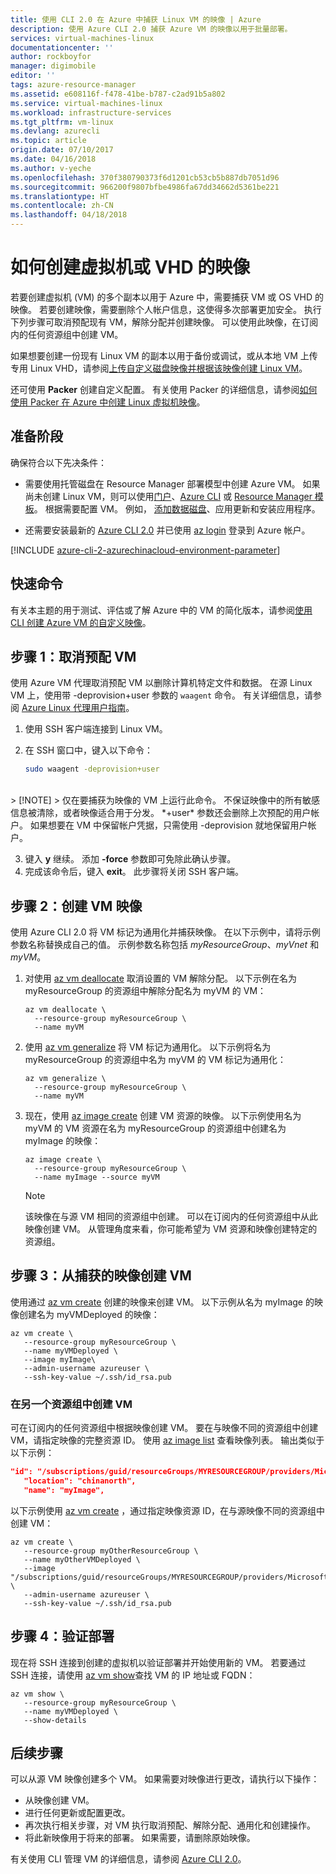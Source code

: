 ```yaml
---
title: 使用 CLI 2.0 在 Azure 中捕获 Linux VM 的映像 | Azure
description: 使用 Azure CLI 2.0 捕获 Azure VM 的映像以用于批量部署。
services: virtual-machines-linux
documentationcenter: ''
author: rockboyfor
manager: digimobile
editor: ''
tags: azure-resource-manager
ms.assetid: e608116f-f478-41be-b787-c2ad91b5a802
ms.service: virtual-machines-linux
ms.workload: infrastructure-services
ms.tgt_pltfrm: vm-linux
ms.devlang: azurecli
ms.topic: article
origin.date: 07/10/2017
ms.date: 04/16/2018
ms.author: v-yeche
ms.openlocfilehash: 370f380790373f6d1201cb53cb5b887db7051d96
ms.sourcegitcommit: 966200f9807bfbe4986fa67dd34662d5361be221
ms.translationtype: HT
ms.contentlocale: zh-CN
ms.lasthandoff: 04/18/2018
---
```

# <a name="how-to-create-an-image-of-a-virtual-machine-or-vhd"></a>如何创建虚拟机或 VHD 的映像

<!-- generalize, image - extended version of the tutorial-->

若要创建虚拟机 (VM) 的多个副本以用于 Azure 中，需要捕获 VM 或 OS VHD 的映像。 若要创建映像，需要删除个人帐户信息，这使得多次部署更加安全。 执行下列步骤可取消预配现有 VM，解除分配并创建映像。 可以使用此映像，在订阅内的任何资源组中创建 VM。

如果想要创建一份现有 Linux VM 的副本以用于备份或调试，或从本地 VM 上传专用 Linux VHD，请参阅[上传自定义磁盘映像并根据该映像创建 Linux VM](upload-vhd.md)。  

还可使用 **Packer** 创建自定义配置。 有关使用 Packer 的详细信息，请参阅[如何使用 Packer 在 Azure 中创建 Linux 虚拟机映像](build-image-with-packer.md)。

## <a name="before-you-begin"></a>准备阶段
确保符合以下先决条件：

* 需要使用托管磁盘在 Resource Manager 部署模型中创建 Azure VM。 如果尚未创建 Linux VM，则可以使用[门户](quick-create-portal.md)、[Azure CLI](quick-create-cli.md) 或 [Resource Manager 模板](create-ssh-secured-vm-from-template.md)。 根据需要配置 VM。 例如， [添加数据磁盘](add-disk.md)、应用更新和安装应用程序。 

* 还需要安装最新的 [Azure CLI 2.0](https://docs.azure.cn/zh-cn/cli/install-az-cli2?view=azure-cli-latest) 并已使用 [az login](https://docs.azure.cn/zh-cn/cli/reference-index?view=azure-cli-latest#az-login) 登录到 Azure 帐户。

[!INCLUDE [azure-cli-2-azurechinacloud-environment-parameter](../../../includes/azure-cli-2-azurechinacloud-environment-parameter.md)]

## <a name="quick-commands"></a>快速命令

有关本主题的用于测试、评估或了解 Azure 中的 VM 的简化版本，请参阅[使用 CLI 创建 Azure VM 的自定义映像](tutorial-custom-images.md)。

## <a name="step-1-deprovision-the-vm"></a>步骤 1：取消预配 VM
使用 Azure VM 代理取消预配 VM 以删除计算机特定文件和数据。 在源 Linux VM 上，使用带 -deprovision+user 参数的 `waagent` 命令。 有关详细信息，请参阅 [Azure Linux 代理用户指南](../windows/agent-user-guide.md)。

1. 使用 SSH 客户端连接到 Linux VM。
2. 在 SSH 窗口中，键入以下命令：

    ```bash
    sudo waagent -deprovision+user
    ```
<br>
   > [!NOTE]
   > 仅在要捕获为映像的 VM 上运行此命令。 不保证映像中的所有敏感信息被清除，或者映像适合用于分发。 *+user* 参数还会删除上次预配的用户帐户。 如果想要在 VM 中保留帐户凭据，只需使用 -deprovision 就地保留用户帐户。

3. 键入 **y** 继续。 添加 **-force** 参数即可免除此确认步骤。
4. 完成该命令后，键入 **exit**。 此步骤将关闭 SSH 客户端。

## <a name="step-2-create-vm-image"></a>步骤 2：创建 VM 映像
使用 Azure CLI 2.0 将 VM 标记为通用化并捕获映像。 在以下示例中，请将示例参数名称替换成自己的值。 示例参数名称包括 *myResourceGroup*、*myVnet* 和 *myVM*。

1. 对使用 [az vm deallocate](https://docs.azure.cn/zh-cn/cli//azure/vm?view=azure-cli-latest#deallocate) 取消设置的 VM 解除分配。 以下示例在名为 myResourceGroup 的资源组中解除分配名为 myVM 的 VM：

    ```azurecli
    az vm deallocate \
      --resource-group myResourceGroup \
      --name myVM
    ```

2. 使用 [az vm generalize](https://docs.azure.cn/zh-cn/cli/vm?view=azure-cli-latest#generalize) 将 VM 标记为通用化。 以下示例将名为 myResourceGroup 的资源组中名为 myVM 的 VM 标记为通用化：

    ```azurecli
    az vm generalize \
      --resource-group myResourceGroup \
      --name myVM
    ```

3. 现在，使用 [az image create](https://docs.azure.cn/zh-cn/cli/image?view=azure-cli-latest#az_image_create) 创建 VM 资源的映像。 以下示例使用名为 myVM 的 VM 资源在名为 myResourceGroup 的资源组中创建名为 myImage 的映像：

    ```azurecli
    az image create \
      --resource-group myResourceGroup \
      --name myImage --source myVM
    ```

   > [!NOTE]
   > 该映像在与源 VM 相同的资源组中创建。 可以在订阅内的任何资源组中从此映像创建 VM。 从管理角度来看，你可能希望为 VM 资源和映像创建特定的资源组。

## <a name="step-3-create-a-vm-from-the-captured-image"></a>步骤 3：从捕获的映像创建 VM
使用通过 [az vm create](https://docs.azure.cn/zh-cn/cli/vm?view=azure-cli-latest#az_vm_create) 创建的映像来创建 VM。 以下示例从名为 myImage 的映像创建名为 myVMDeployed 的映像：

```azurecli
az vm create \
   --resource-group myResourceGroup \
   --name myVMDeployed \
   --image myImage\
   --admin-username azureuser \
   --ssh-key-value ~/.ssh/id_rsa.pub
```

### <a name="creating-the-vm-in-another-resource-group"></a>在另一个资源组中创建 VM 

可在订阅内的任何资源组中根据映像创建 VM。 要在与映像不同的资源组中创建 VM，请指定映像的完整资源 ID。 使用 [az image list](https://docs.azure.cn/zh-cn/cli/image?view=azure-cli-latest#az_image_list) 查看映像列表。 输出类似于以下示例：

```json
"id": "/subscriptions/guid/resourceGroups/MYRESOURCEGROUP/providers/Microsoft.Compute/images/myImage",
   "location": "chinanorth",
   "name": "myImage",
```

以下示例使用 [az vm create](https://docs.azure.cn/zh-cn/cli/vm?view=azure-cli-latest#az_vm_create) ，通过指定映像资源 ID，在与源映像不同的资源组中创建 VM：

```azurecli
az vm create \
   --resource-group myOtherResourceGroup \
   --name myOtherVMDeployed \
   --image "/subscriptions/guid/resourceGroups/MYRESOURCEGROUP/providers/Microsoft.Compute/images/myImage" \
   --admin-username azureuser \
   --ssh-key-value ~/.ssh/id_rsa.pub
```

## <a name="step-4-verify-the-deployment"></a>步骤 4：验证部署

现在将 SSH 连接到创建的虚拟机以验证部署并开始使用新的 VM。 若要通过 SSH 连接，请使用 [az vm show](https://docs.azure.cn/zh-cn/cli/vm?view=azure-cli-latest#az_vm_show)查找 VM 的 IP 地址或 FQDN：

```azurecli
az vm show \
   --resource-group myResourceGroup \
   --name myVMDeployed \
   --show-details
```

## <a name="next-steps"></a>后续步骤
可以从源 VM 映像创建多个 VM。 如果需要对映像进行更改，请执行以下操作： 

- 从映像创建 VM。
- 进行任何更新或配置更改。
- 再次执行相关步骤，对 VM 执行取消预配、解除分配、通用化和创建操作。
- 将此新映像用于将来的部署。 如果需要，请删除原始映像。

有关使用 CLI 管理 VM 的详细信息，请参阅 [Azure CLI 2.0](https://docs.azure.cn/zh-cn/cli/overview?view=azure-cli-latest)。

<!-- Update_Description: wording update, update link -->